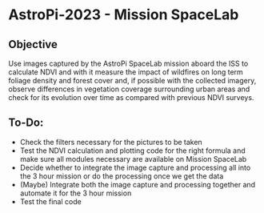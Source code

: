# AstroPi-2023 - Mission SpaceLab

## Objective
Use images captured by the AstroPi SpaceLab mission aboard the ISS to calculate NDVI and with it measure the impact of wildfires on long term foliage density and forest cover and, if possible with the collected imagery, observe differences in vegetation coverage surrounding urban areas and check for its evolution over time as compared with previous NDVI surveys.

## To-Do:
- Check the filters necessary for the pictures to be taken
- Test the NDVI calculation and plotting code for the right formula and make sure all modules necessary are available on Mission SpaceLab
- Decide whether to integrate the image capture and processing all into the 3 hour mission or do the processing once we get the data
- (Maybe) Integrate both the image capture and processing together and automate it for the 3 hour mission
- Test the final code

